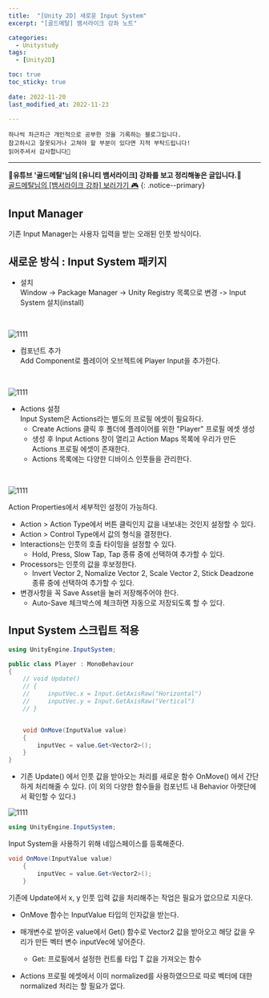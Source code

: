 ```yaml
---
title:  "[Unity 2D] 새로운 Input System" 
excerpt: "[골드메탈] 뱀서라이크 강좌 노트"

categories:
  - Unitystudy
tags:
  - [Unity2D]

toc: true
toc_sticky: true
 
date: 2022-11-20
last_modified_at: 2022-11-23

---
```

```
하나씩 차근차근 개인적으로 공부한 것을 기록하는 블로그입니다.
참고하시고 잘못되거나 고쳐야 할 부분이 있다면 지적 부탁드립니다!
읽어주셔서 감사합니다🙂
```
***
🌟**유튜브 '골드메탈'님의 [유니티 뱀서라이크] 강좌를 보고 정리해놓은 글입니다.**🌟<br>
<a href="https://www.youtube.com/watch?v=qOTbP9ciJ88" class="btn btn--warning">골드메탈님의 [뱀서라이크 강좌] 보러가기 🎮</a>
{: .notice--primary}

## Input Manager
기존 Input Manager는 사용자 입력을 받는 오래된 인풋 방식이다.

## 새로운 방식 : Input System 패키지
- 설치<br>
Window -> Package Manager -> Unity Registry 목록으로 변경 -> Input System 설치(install)
<br>

![1111](https://user-images.githubusercontent.com/67769404/203807782-e6eecbd6-0c8c-429f-9412-0e51f689f29e.png)

- 컴포넌트 추가<br>
Add Component로 플레이어 오브젝트에 Player Input을 추가한다. 
<br>

![1111](https://user-images.githubusercontent.com/67769404/203808289-996679ca-994f-4b09-9612-36da6a23b752.png)

- Actions 설정<br>
Input System은 Actions라는 별도의 프로필 에셋이 필요하다.
    - Create Actions 클릭 후 폴더에 플레이어를 위한 "Player" 프로필 에셋 생성
    - 생성 후 Input Actions 창이 열리고 Action Maps 목록에 우리가 만든 Actions 프로필 에셋이 존재한다.
    - Actions 목록에는 다양한 디바이스 인풋들을 관리한다.
<br>

![1111](https://user-images.githubusercontent.com/67769404/203809653-ee2faed4-ef9c-49c6-867b-9744423e7afa.png)

Action Properties에서 세부적인 설정이 가능하다.
- Action > Action Type에서 버튼 클릭인지 값을 내보내는 것인지 설정할 수 있다.
- Action > Control Type에서 값의 형식을 결정한다.
- Interactions는 인풋의 호출 타이밍을 설정할 수 있다. 
    - Hold, Press, Slow Tap, Tap 종류 중에 선택하여 추가할 수 있다.
- Processors는 인풋의 값을 후보정한다.
    - Invert Vector 2, Nomalize Vector 2, Scale Vector 2, Stick Deadzone 종류 중에 선택하여 추가할 수 있다.
- 변경사항을 꼭 Save Asset을 눌러 저장해주어야 한다.
    - Auto-Save 체크박스에 체크하면 자동으로 저장되도록 할 수 있다.


## Input System 스크립트 적용
```c#
using UnityEngine.InputSystem;

public class Player : MonoBehaviour
{
    // void Update()
    // {
    //     inputVec.x = Input.GetAxisRaw("Horizontal")
    //     inputVec.y = Input.GetAxisRaw("Vertical")
    // }


    void OnMove(InputValue value)
    {
        inputVec = value.Get<Vector2>();
    }
}
```
- 기존 Update() 에서 인풋 값을 받아오는 처리를 새로운 함수 OnMove() 에서 간단하게 처리해줄 수 있다. (이 외의 다양한 함수들을 컴포넌트 내 Behavior 아랫단에서 확인할 수 있다.)<br>

![1111](https://user-images.githubusercontent.com/67769404/203811360-4d2ad2e7-d53b-488d-a257-988afd5fec03.png)

```c#
using UnityEngine.InputSystem;
```
Input System을 사용하기 위해 네임스페이스를 등록해준다.
```c#
void OnMove(InputValue value)
    {
        inputVec = value.Get<Vector2>();
    }
```
기존에 Update에서 x, y 인풋 입력 값을 처리해주는 작업은 필요가 없으므로 지운다.
- OnMove 함수는 InputValue 타입의 인자값을 받는다.
- 매개변수로 받아온 value에서 Get<Vector2>() 함수로 Vector2 값을 받아오고 해당 값을 우리가 만든 벡터 변수 inputVec에 넣어준다.
    - Get<T>: 프로필에서 설정한 컨트롤 타입 T 값을 가져오는 함수

- Actions 프로필 에셋에서 이미 normalized를 사용하였으므로 따로 벡터에 대한 normalized 처리는 할 필요가 없다.

<br><br>